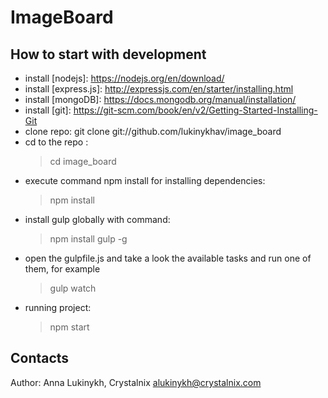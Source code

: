 ImageBoard
==========

How to start with development
-----------------------------

* install [nodejs]: https://nodejs.org/en/download/
* install [express.js]: http://expressjs.com/en/starter/installing.html
* install [mongoDB]: https://docs.mongodb.org/manual/installation/
* install [git]: https://git-scm.com/book/en/v2/Getting-Started-Installing-Git
* clone repo: git clone git://github.com/lukinykhav/image_board
* cd to the repo :
    > cd image_board
* execute command npm install for installing dependencies:
    > npm install
* install gulp globally with command:
    > npm install gulp -g
* open the gulpfile.js and take a look the available tasks and run one of them, for example
    > gulp watch
* running project:
    > npm start


Contacts
--------

Author: Anna Lukinykh, Crystalnix
<alukinykh@crystalnix.com>
